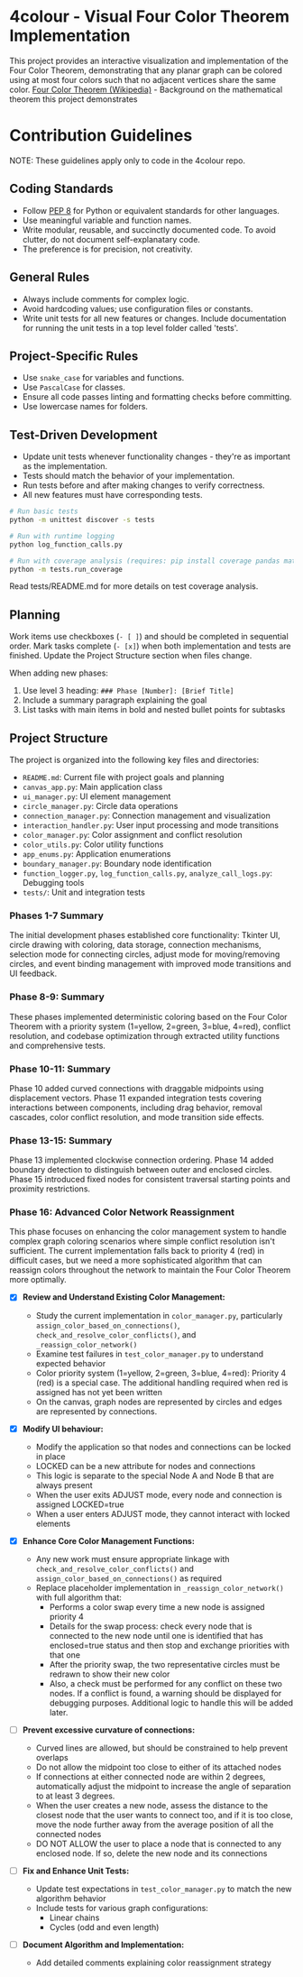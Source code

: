 # 4colour - Visual Four Color Theorem Implementation

This project provides an interactive visualization and implementation of the Four Color Theorem, demonstrating that any planar graph can be colored using at most four colors such that no adjacent vertices share the same color. [Four Color Theorem (Wikipedia)](https://en.wikipedia.org/wiki/Four_color_theorem) - Background on the mathematical theorem this project demonstrates

# Contribution Guidelines

NOTE: These guidelines apply only to code in the 4colour repo.

## Coding Standards
- Follow [PEP 8](https://peps.python.org/pep-0008/) for Python or equivalent standards for other languages.
- Use meaningful variable and function names.
- Write modular, reusable, and succinctly documented code. To avoid clutter, do not document self-explanatary code.
- The preference is for precision, not creativity.

## General Rules
- Always include comments for complex logic.
- Avoid hardcoding values; use configuration files or constants.
- Write unit tests for all new features or changes. Include documentation for running the unit tests in a top level folder called 'tests'.

## Project-Specific Rules
- Use `snake_case` for variables and functions.
- Use `PascalCase` for classes.
- Ensure all code passes linting and formatting checks before committing.
- Use lowercase names for folders.

## Test-Driven Development

- Update unit tests whenever functionality changes - they're as important as the implementation.
- Tests should match the behavior of your implementation.
- Run tests before and after making changes to verify correctness.
- All new features must have corresponding tests.

```bash
# Run basic tests
python -m unittest discover -s tests

# Run with runtime logging
python log_function_calls.py

# Run with coverage analysis (requires: pip install coverage pandas matplotlib)
python -m tests.run_coverage
```

Read tests/README.md for more details on test coverage analysis.

## Planning

Work items use checkboxes (`- [ ]`) and should be completed in sequential order. Mark tasks complete (`- [x]`) when both implementation and tests are finished. Update the Project Structure section when files change.

When adding new phases:
1. Use level 3 heading: `### Phase [Number]: [Brief Title]`
2. Include a summary paragraph explaining the goal
3. List tasks with main items in bold and nested bullet points for subtasks

## Project Structure

The project is organized into the following key files and directories:

*   `README.md`: Current file with project goals and planning
*   `canvas_app.py`: Main application class
*   `ui_manager.py`: UI element management
*   `circle_manager.py`: Circle data operations
*   `connection_manager.py`: Connection management and visualization
*   `interaction_handler.py`: User input processing and mode transitions
*   `color_manager.py`: Color assignment and conflict resolution
*   `color_utils.py`: Color utility functions
*   `app_enums.py`: Application enumerations
*   `boundary_manager.py`: Boundary node identification
*   `function_logger.py`, `log_function_calls.py`, `analyze_call_logs.py`: Debugging tools
*   `tests/`: Unit and integration tests

### Phases 1-7 Summary

The initial development phases established core functionality: Tkinter UI, circle drawing with coloring, data storage, connection mechanisms, selection mode for connecting circles, adjust mode for moving/removing circles, and event binding management with improved mode transitions and UI feedback.

### Phase 8-9: Summary

These phases implemented deterministic coloring based on the Four Color Theorem with a priority system (1=yellow, 2=green, 3=blue, 4=red), conflict resolution, and codebase optimization through extracted utility functions and comprehensive tests.

### Phase 10-11: Summary

Phase 10 added curved connections with draggable midpoints using displacement vectors. Phase 11 expanded integration tests covering interactions between components, including drag behavior, removal cascades, color conflict resolution, and mode transition side effects.

### Phase 13-15: Summary

Phase 13 implemented clockwise connection ordering. Phase 14 added boundary detection to distinguish between outer and enclosed circles. Phase 15 introduced fixed nodes for consistent traversal starting points and proximity restrictions.

### Phase 16: Advanced Color Network Reassignment

This phase focuses on enhancing the color management system to handle complex graph coloring scenarios where simple conflict resolution isn't sufficient. The current implementation falls back to priority 4 (red) in difficult cases, but we need a more sophisticated algorithm that can reassign colors throughout the network to maintain the Four Color Theorem more optimally.

- [x] **Review and Understand Existing Color Management:**
    * Study the current implementation in `color_manager.py`, particularly `assign_color_based_on_connections()`, `check_and_resolve_color_conflicts()`, and `_reassign_color_network()`
    * Examine test failures in `test_color_manager.py` to understand expected behavior
    * Color priority system (1=yellow, 2=green, 3=blue, 4=red): Priority 4 (red) is a special case. The additional handling required when red is assigned has not yet been written
    * On the canvas, graph nodes are represented by circles and edges are represented by connections.

- [x] **Modify UI behaviour:**
    * Modify the application so that nodes and connections can be locked in place
    * LOCKED can be a new attribute for nodes and connections
    * This logic is separate to the special Node A and Node B that are always present
    * When the user exits ADJUST mode, every node and connection is assigned LOCKED=true
    * When a user enters ADJUST mode, they cannot interact with locked elements

- [x] **Enhance Core Color Management Functions:**
    * Any new work must ensure appropriate linkage with `check_and_resolve_color_conflicts()` and `assign_color_based_on_connections()` as required
    * Replace placeholder implementation in `_reassign_color_network()` with full algorithm that:
        - Performs a color swap every time a new node is assigned priority 4
        - Details for the swap process: check every node that is connected to the new node until one is identified that has enclosed=true status and then stop and exchange priorities with that one
        - After the priority swap, the two representative circles must be redrawn to show their new color
        - Also, a check must be performed for any conflict on these two nodes. If a conflict is found, a warning should be displayed for debugging purposes. Additional logic to handle this will be added later.

- [ ] **Prevent excessive curvature of connections:**
    * Curved lines are allowed, but should be constrained to help prevent overlaps
    * Do not allow the midpoint too close to either of its attached nodes
    * If connections at either connected node are within 2 degrees, automatically adjust the midpoint to increase the angle of separation to at least 3 degrees.
    * When the user creates a new node, assess the distance to the closest node that the user wants to connect too, and if it is too close, move the node further away from the average position of all the connected nodes
    * DO NOT ALLOW the user to place a node that is connected to any enclosed node. If so, delete the new node and its connections

- [ ] **Fix and Enhance Unit Tests:**
    * Update test expectations in `test_color_manager.py` to match the new algorithm behavior
    * Include tests for various graph configurations:
        - Linear chains
        - Cycles (odd and even length)

- [ ] **Document Algorithm and Implementation:**
    * Add detailed comments explaining color reassignment strategy
